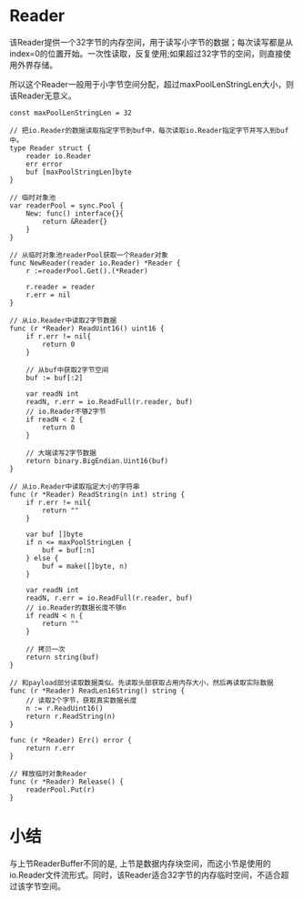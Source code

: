 # Reader

该Reader提供一个32字节的内存空间，用于读写小字节的数据；每次读写都是从index=0的位置开始。一次性读取，反复使用;如果超过32字节的空间，则直接使用外界存储。

所以这个Reader一般用于小字节空间分配，超过maxPoolLenStringLen大小，则该Reader无意义。

```shell
const maxPoolLenStringLen = 32

// 把io.Reader的数据读取指定字节到buf中，每次读取io.Reader指定字节并写入到buf中。
type Reader struct {
	reader io.Reader
	err error
	buf [maxPoolStringLen]byte
}

// 临时对象池
var readerPool = sync.Pool {
	New: func() interface{}{
		return &Reader{}
	}
}

// 从临时对象池readerPool获取一个Reader对象
func NewReader(reader io.Reader) *Reader {
	r :=readerPool.Get().(*Reader)
	
	r.reader = reader
	r.err = nil
}

// 从io.Reader中读取2字节数据
func (r *Reader) ReadUint16() uint16 {
	if r.err != nil{
		return 0
	}
	
	// 从buf中获取2字节空间
	buf := buf[:2]
	
	var readN int
	readN, r.err = io.ReadFull(r.reader, buf)
	// io.Reader不够2字节
	if readN < 2 {
		return 0
	}
	
	// 大端读写2字节数据
	return binary.BigEndian.Uint16(buf)
}

// 从io.Reader中读取指定大小的字符串
func (r *Reader) ReadString(n int) string {
	if r.err != nil{
		return ""
	}
	
	var buf []byte
	if n <= maxPoolStringLen {
		buf = buf[:n]
	} else {
		buf = make([]byte, n)
	}
	
	var readN int
	readN, r.err = io.ReadFull(r.reader, buf)
	// io.Reader的数据长度不够n
	if readN < n {
		return ""
	}
	
	// 拷贝一次
	return string(buf)
}

// 和payload部分读取数据类似。先读取头部获取占用内存大小，然后再读取实际数据
func (r *Reader) ReadLen16String() string {
	// 读取2个字节，获取真实数据长度
	n := r.ReadUint16()
	return r.ReadString(n)
}

func (r *Reader) Err() error {
	return r.err
}

// 释放临时对象Reader
func (r *Reader) Release() {
	readerPool.Put(r)
}
```

# 小结

与上节ReaderBuffer不同的是, 上节是数据内存块空间，而这小节是使用的io.Reader文件流形式。同时，该Reader适合32字节的内存临时空间，不适合超过该字节空间。

